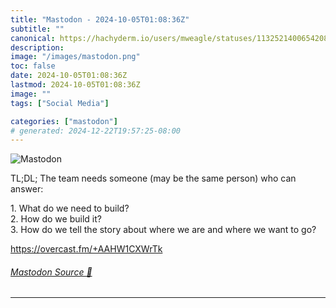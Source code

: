 ```yaml
---
title: "Mastodon - 2024-10-05T01:08:36Z"
subtitle: ""
canonical: https://hachyderm.io/users/mweagle/statuses/113252140065420855
description:
image: "/images/mastodon.png"
toc: false
date: 2024-10-05T01:08:36Z
lastmod: 2024-10-05T01:08:36Z
image: ""
tags: ["Social Media"]

categories: ["mastodon"]
# generated: 2024-12-22T19:57:25-08:00
---
```

![Mastodon](/images/mastodon.png)

<p>TL;DL; The team needs someone (may be the same person) who can answer:</p><p>1. What do we need to build?<br />2. How do we build it?<br />3. How do we tell the story about where we are and where we want to go?</p><p><a href="https://overcast.fm/+AAHW1CXWrTk" target="_blank" rel="nofollow noopener noreferrer" translate="no"><span class="invisible">https://</span><span class="">overcast.fm/+AAHW1CXWrTk</span><span class="invisible"></span></a></p>


###### [Mastodon Source 🐘](https://hachyderm.io/@mweagle/113252140065420855)

___
